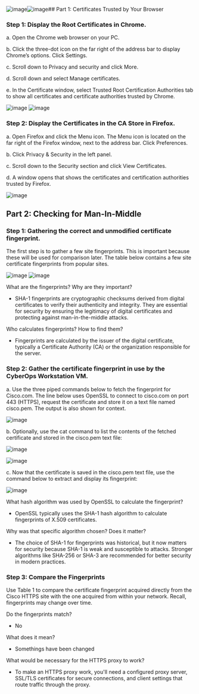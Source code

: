 ![image](https://github.com/Akhilkj123/CyberOps/assets/65653010/73796fcb-67fa-416f-85db-765b689852c2)![image](https://github.com/Akhilkj123/CyberOps/assets/65653010/31128e0f-c925-4138-807f-05172cf28655)## Part 1: Certificates Trusted by Your Browser
### Step 1: Display the Root Certificates in Chrome.

a. Open the Chrome web browser on your PC.

b. Click the three-dot icon on the far right of the address bar to display Chrome’s options. Click Settings.

c. Scroll down to Privacy and security and click More.

d. Scroll down and select Manage certificates.

e. In the Certificate window, select Trusted Root Certification Authorities tab to show all certificates and
certificate authorities trusted by Chrome.

![image](https://github.com/Akhilkj123/CyberOps/assets/65653010/71ad0dec-cbf4-42e0-94e5-0b883ac60daf)
![image](https://github.com/Akhilkj123/CyberOps/assets/65653010/6142d1d0-81a5-4f7f-8f59-4aac6ca0e06a)

### Step 2: Display the Certificates in the CA Store in Firefox.
a. Open Firefox and click the Menu icon. The Menu icon is located on the far right of the Firefox window,
next to the address bar. Click Preferences.

b. Click Privacy & Security in the left panel.

c. Scroll down to the Security section and click View Certificates.

d. A window opens that shows the certificates and certification authorities trusted by Firefox.

![image](https://github.com/Akhilkj123/CyberOps/assets/65653010/777a4347-b370-4be8-94cc-e142eef91ef2)

## Part 2: Checking for Man-In-Middle
### Step 1: Gathering the correct and unmodified certificate fingerprint.

The first step is to gather a few site fingerprints. This is important because these will be used for comparison
later. The table below contains a few site certificate fingerprints from popular sites.

![image](https://github.com/Akhilkj123/CyberOps/assets/65653010/7a46e51f-d2a0-4d9e-913c-6bb0b493404d)
![image](https://github.com/Akhilkj123/CyberOps/assets/65653010/2a56185f-47e0-4e93-b6fd-01fb530e4a6f)

What are the fingerprints? Why are they important?
- SHA-1 fingerprints are cryptographic checksums derived from digital certificates to verify their authenticity and integrity. They are essential for security by ensuring the legitimacy of digital certificates and protecting against man-in-the-middle attacks.

Who calculates fingerprints? How to find them?
- Fingerprints are calculated by the issuer of the digital certificate, typically a Certificate Authority (CA) or the organization responsible for the server. 
 
### Step 2: Gather the certificate fingerprint in use by the CyberOps Workstation VM.
a. Use the three piped commands below to fetch the fingerprint for Cisco.com. The line below uses
OpenSSL to connect to cisco.com on port 443 (HTTPS), request the certificate and store it on a text file
named cisco.pem. The output is also shown for context.

![image](https://github.com/Akhilkj123/CyberOps/assets/65653010/48512cf2-0062-4608-b3a7-5dfa3e8e3582)

b. Optionally, use the cat command to list the contents of the fetched certificate and stored in the
cisco.pem text file:

![image](https://github.com/Akhilkj123/CyberOps/assets/65653010/0da0197c-2e87-4e4a-bdeb-0725f827138a)

![image](https://github.com/Akhilkj123/CyberOps/assets/65653010/df0bc89f-593d-4f96-bc08-b127bc1390a6)

c. Now that the certificate is saved in the cisco.pem text file, use the command below to extract and display
its fingerprint:

![image](https://github.com/Akhilkj123/CyberOps/assets/65653010/819dc731-19d7-4322-8f8b-e43edff358bc)

What hash algorithm was used by OpenSSL to calculate the fingerprint?
- OpenSSL typically uses the SHA-1 hash algorithm to calculate fingerprints of X.509 certificates. 

Why was that specific algorithm chosen? Does it matter?
- The choice of SHA-1 for fingerprints was historical, but it now matters for security because SHA-1 is weak and susceptible to attacks. Stronger algorithms like SHA-256 or SHA-3 are recommended for better security in modern practices.

### Step 3: Compare the Fingerprints
Use Table 1 to compare the certificate fingerprint acquired directly from the Cisco HTTPS site with the one
acquired from within your network. Recall, fingerprints may change over time.

Do the fingerprints match?
- No

What does it mean?
- Somethings have been changed

What would be necessary for the HTTPS proxy to work?
- To make an HTTPS proxy work, you'll need a configured proxy server, SSL/TLS certificates for secure connections, and client settings that route traffic through the proxy. 
